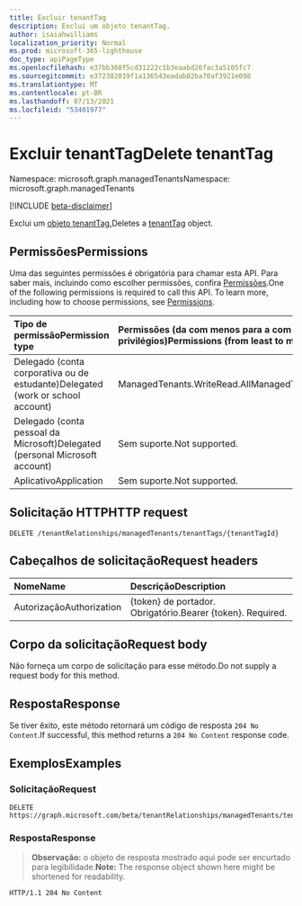 ```yaml
---
title: Excluir tenantTag
description: Exclui um objeto tenantTag.
author: isaiahwilliams
localization_priority: Normal
ms.prod: microsoft-365-lighthouse
doc_type: apiPageType
ms.openlocfilehash: e37bb368f5cd31222c1b3eaabd26fac3a5105fc7
ms.sourcegitcommit: e372382019f1a136543eadab02ba70af3921e098
ms.translationtype: MT
ms.contentlocale: pt-BR
ms.lasthandoff: 07/13/2021
ms.locfileid: "53401977"
---
```

# <a name="delete-tenanttag"></a><span data-ttu-id="cecee-103">Excluir tenantTag</span><span class="sxs-lookup"><span data-stu-id="cecee-103">Delete tenantTag</span></span>
<span data-ttu-id="cecee-104">Namespace: microsoft.graph.managedTenants</span><span class="sxs-lookup"><span data-stu-id="cecee-104">Namespace: microsoft.graph.managedTenants</span></span>

[!INCLUDE [beta-disclaimer](../../includes/beta-disclaimer.md)]

<span data-ttu-id="cecee-105">Exclui um [objeto tenantTag.](../resources/managedtenants-tenanttag.md)</span><span class="sxs-lookup"><span data-stu-id="cecee-105">Deletes a [tenantTag](../resources/managedtenants-tenanttag.md) object.</span></span>

## <a name="permissions"></a><span data-ttu-id="cecee-106">Permissões</span><span class="sxs-lookup"><span data-stu-id="cecee-106">Permissions</span></span>
<span data-ttu-id="cecee-p101">Uma das seguintes permissões é obrigatória para chamar esta API. Para saber mais, incluindo como escolher permissões, confira [Permissões](/graph/permissions-reference).</span><span class="sxs-lookup"><span data-stu-id="cecee-p101">One of the following permissions is required to call this API. To learn more, including how to choose permissions, see [Permissions](/graph/permissions-reference).</span></span>

|<span data-ttu-id="cecee-109">Tipo de permissão</span><span class="sxs-lookup"><span data-stu-id="cecee-109">Permission type</span></span>|<span data-ttu-id="cecee-110">Permissões (da com menos para a com mais privilégios)</span><span class="sxs-lookup"><span data-stu-id="cecee-110">Permissions (from least to most privileged)</span></span>|
|:---|:---|
|<span data-ttu-id="cecee-111">Delegado (conta corporativa ou de estudante)</span><span class="sxs-lookup"><span data-stu-id="cecee-111">Delegated (work or school account)</span></span>|<span data-ttu-id="cecee-112">ManagedTenants.WriteRead.All</span><span class="sxs-lookup"><span data-stu-id="cecee-112">ManagedTenants.WriteRead.All</span></span>|
|<span data-ttu-id="cecee-113">Delegado (conta pessoal da Microsoft)</span><span class="sxs-lookup"><span data-stu-id="cecee-113">Delegated (personal Microsoft account)</span></span>|<span data-ttu-id="cecee-114">Sem suporte.</span><span class="sxs-lookup"><span data-stu-id="cecee-114">Not supported.</span></span>|
|<span data-ttu-id="cecee-115">Aplicativo</span><span class="sxs-lookup"><span data-stu-id="cecee-115">Application</span></span>|<span data-ttu-id="cecee-116">Sem suporte.</span><span class="sxs-lookup"><span data-stu-id="cecee-116">Not supported.</span></span>|

## <a name="http-request"></a><span data-ttu-id="cecee-117">Solicitação HTTP</span><span class="sxs-lookup"><span data-stu-id="cecee-117">HTTP request</span></span>

<!-- {
  "blockType": "ignored"
}
-->
``` http
DELETE /tenantRelationships/managedTenants/tenantTags/{tenantTagId}
```

## <a name="request-headers"></a><span data-ttu-id="cecee-118">Cabeçalhos de solicitação</span><span class="sxs-lookup"><span data-stu-id="cecee-118">Request headers</span></span>
|<span data-ttu-id="cecee-119">Nome</span><span class="sxs-lookup"><span data-stu-id="cecee-119">Name</span></span>|<span data-ttu-id="cecee-120">Descrição</span><span class="sxs-lookup"><span data-stu-id="cecee-120">Description</span></span>|
|:---|:---|
|<span data-ttu-id="cecee-121">Autorização</span><span class="sxs-lookup"><span data-stu-id="cecee-121">Authorization</span></span>|<span data-ttu-id="cecee-p102">{token} de portador. Obrigatório.</span><span class="sxs-lookup"><span data-stu-id="cecee-p102">Bearer {token}. Required.</span></span>|

## <a name="request-body"></a><span data-ttu-id="cecee-124">Corpo da solicitação</span><span class="sxs-lookup"><span data-stu-id="cecee-124">Request body</span></span>
<span data-ttu-id="cecee-125">Não forneça um corpo de solicitação para esse método.</span><span class="sxs-lookup"><span data-stu-id="cecee-125">Do not supply a request body for this method.</span></span>

## <a name="response"></a><span data-ttu-id="cecee-126">Resposta</span><span class="sxs-lookup"><span data-stu-id="cecee-126">Response</span></span>

<span data-ttu-id="cecee-127">Se tiver êxito, este método retornará um código de resposta `204 No Content`.</span><span class="sxs-lookup"><span data-stu-id="cecee-127">If successful, this method returns a `204 No Content` response code.</span></span>

## <a name="examples"></a><span data-ttu-id="cecee-128">Exemplos</span><span class="sxs-lookup"><span data-stu-id="cecee-128">Examples</span></span>

### <a name="request"></a><span data-ttu-id="cecee-129">Solicitação</span><span class="sxs-lookup"><span data-stu-id="cecee-129">Request</span></span>
<!-- {
  "blockType": "request",
  "name": "delete_tenanttag"
}
-->
``` http
DELETE https://graph.microsoft.com/beta/tenantRelationships/managedTenants/tenantTags/{tenantTagId}
```


### <a name="response"></a><span data-ttu-id="cecee-130">Resposta</span><span class="sxs-lookup"><span data-stu-id="cecee-130">Response</span></span>
><span data-ttu-id="cecee-131">**Observação:** o objeto de resposta mostrado aqui pode ser encurtado para legibilidade.</span><span class="sxs-lookup"><span data-stu-id="cecee-131">**Note:** The response object shown here might be shortened for readability.</span></span>
<!-- {
  "blockType": "response",
  "truncated": true
}
-->
``` http
HTTP/1.1 204 No Content
```
